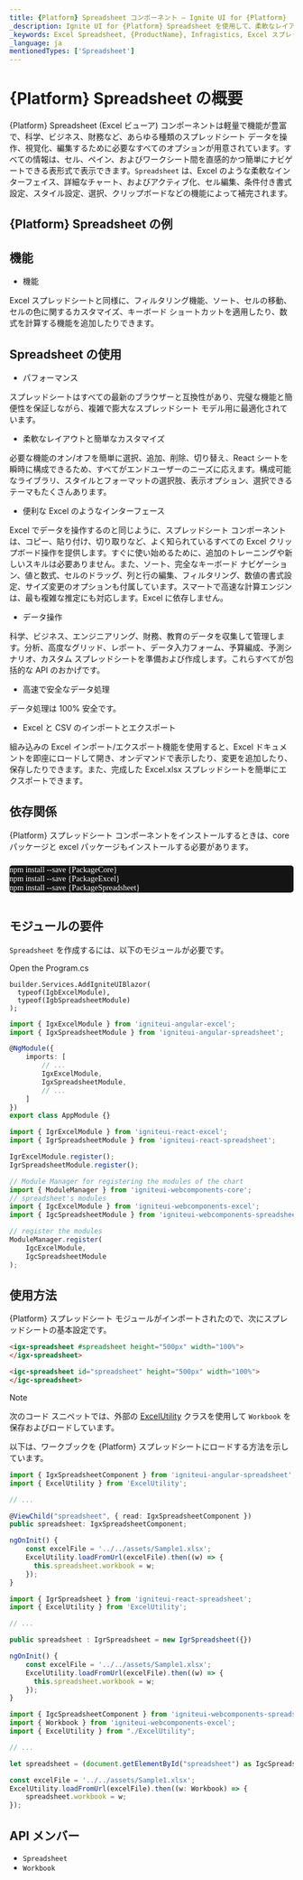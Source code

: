 ```yaml
---
title: {Platform} Spreadsheet コンポーネント – Ignite UI for {Platform}
_description: Ignite UI for {Platform} Spreadsheet を使用して、柔軟なレイアウト、簡単なカスタマイズ オプション、Excel のような便利なインターフェイスを利用できます。表データを好きなように管理できます。
_keywords: Excel Spreadsheet, {ProductName}, Infragistics, Excel スプレッドシート, インフラジスティックス
_language: ja
mentionedTypes: ['Spreadsheet']
---
```

# {Platform} Spreadsheet の概要

{Platform} Spreadsheet (Excel ビューア) コンポーネントは軽量で機能が豊富で、科学、ビジネス、財務など、あらゆる種類のスプレッドシート データを操作、視覚化、編集するために必要なすべてのオプションが用意されています。すべての情報は、セル、ペイン、およびワークシート間を直感的かつ簡単にナビゲートできる表形式で表示できます。`Spreadsheet` は、Excel のような柔軟なインターフェイス、詳細なチャート、およびアクティブ化、セル編集、条件付き書式設定、スタイル設定、選択、クリップボードなどの機能によって補完されます。

## {Platform} Spreadsheet の例

<code-view style="height: 500px"
           data-demos-base-url="{environment:dvDemosBaseUrl}"
           iframe-src="{environment:dvDemosBaseUrl}/excel/spreadsheet-overview"
           alt="{Platform} Spreadsheet の例"
           github-src="excel/spreadsheet/overview">
</code-view>

<div class="divider--half"></div>

## 機能

* 機能

Excel スプレッドシートと同様に、フィルタリング機能、ソート、セルの移動、セルの色に関するカスタマイズ、キーボード ショートカットを適用したり、数式を計算する機能を追加したりできます。

## Spreadsheet の使用

* パフォーマンス

スプレッドシートはすべての最新のブラウザーと互換性があり、完璧な機能と簡便性を保証しながら、複雑で膨大なスプレッドシート モデル用に最適化されています。

* 柔軟なレイアウトと簡単なカスタマイズ

必要な機能のオン/オフを簡単に選択、追加、削除、切り替え、React シートを瞬時に構成できるため、すべてがエンドユーザーのニーズに応えます。構成可能なライブラリ、スタイルとフォーマットの選択肢、表示オプション、選択できるテーマもたくさんあります。

* 便利な Excel のようなインターフェース

Excel でデータを操作するのと同じように、スプレッドシート コンポーネントは、コピー、貼り付け、切り取りなど、よく知られているすべての Excel クリップボード操作を提供します。すぐに使い始めるために、追加のトレーニングや新しいスキルは必要ありません。また、ソート、完全なキーボード ナビゲーション、値と数式、セルのドラッグ、列と行の編集、フィルタリング、数値の書式設定、サイズ変更のオプションも付属しています。スマートで高速な計算エンジンは、最も複雑な推定にも対応します。Excel に依存しません。

* データ操作

科学、ビジネス、エンジニアリング、財務、教育のデータを収集して管理します。分析、高度なグリッド、レポート、データ入力フォーム、予算編成、予測シナリオ、カスタム スプレッドシートを準備および作成します。これらすべてが包括的な API のおかげです。

* 高速で安全なデータ処理

データ処理は 100% 安全です。

* Excel と CSV のインポートとエクスポート

組み込みの Excel インポート/エクスポート機能を使用すると、Excel ドキュメントを即座にロードして開き、オンデマンドで表示したり、変更を追加したり、保存したりできます。また、完成した Excel.xlsx スプレッドシートを簡単にエクスポートできます。

## 依存関係
{Platform} スプレッドシート コンポーネントをインストールするときは、core パッケージと excel パッケージもインストールする必要があります。

<pre style="background:#141414;color:white;display:inline-block;padding:16x;margin-top:10px;font-family:'Consolas';border-radius:5px;width:100%">
npm install --save {PackageCore}
npm install --save {PackageExcel}
npm install --save {PackageSpreadsheet}
</pre>


## モジュールの要件

`Spreadsheet` を作成するには、以下のモジュールが必要です。

Open the Program.cs
```razor
builder.Services.AddIgniteUIBlazor(
  typeof(IgbExcelModule),
  typeof(IgbSpreadsheetModule)
);
```

```ts
import { IgxExcelModule } from 'igniteui-angular-excel';
import { IgxSpreadsheetModule } from 'igniteui-angular-spreadsheet';

@NgModule({
    imports: [
        // ...
        IgxExcelModule,
        IgxSpreadsheetModule,
        // ...
    ]
})
export class AppModule {}
```

```ts
import { IgrExcelModule } from 'igniteui-react-excel';
import { IgrSpreadsheetModule } from 'igniteui-react-spreadsheet';

IgrExcelModule.register();
IgrSpreadsheetModule.register();
```

```ts
// Module Manager for registering the modules of the chart
import { ModuleManager } from 'igniteui-webcomponents-core';
// spreadsheet's modules
import { IgcExcelModule } from 'igniteui-webcomponents-excel';
import { IgcSpreadsheetModule } from 'igniteui-webcomponents-spreadsheet';

// register the modules
ModuleManager.register(
    IgcExcelModule,
    IgcSpreadsheetModule
);
```

<div class="divider--half"></div>

## 使用方法
{Platform} スプレッドシート モジュールがインポートされたので、次にスプレッドシートの基本設定です。

```html
<igx-spreadsheet #spreadsheet height="500px" width="100%">
</igx-spreadsheet>
```

```html
<igc-spreadsheet id="spreadsheet" height="500px" width="100%">
</igc-spreadsheet>
```

> [!NOTE]
>
> 次のコード スニペットでは、外部の [ExcelUtility](excel-utility.md) クラスを使用して `Workbook` を保存およびロードしています。

以下は、ワークブックを {Platform} スプレッドシートにロードする方法を示しています。

```ts
import { IgxSpreadsheetComponent } from 'igniteui-angular-spreadsheet';
import { ExcelUtility } from 'ExcelUtility';

// ...

@ViewChild("spreadsheet", { read: IgxSpreadsheetComponent })
public spreadsheet: IgxSpreadsheetComponent;

ngOnInit() {
    const excelFile = '../../assets/Sample1.xlsx';
    ExcelUtility.loadFromUrl(excelFile).then((w) => {
      this.spreadsheet.workbook = w;
    });
}
```

```ts
import { IgrSpreadsheet } from 'igniteui-react-spreadsheet';
import { ExcelUtility } from 'ExcelUtility';

// ...

public spreadsheet : IgrSpreadsheet = new IgrSpreadsheet({})

ngOnInit() {
    const excelFile = '../../assets/Sample1.xlsx';
    ExcelUtility.loadFromUrl(excelFile).then((w) => {
      this.spreadsheet.workbook = w;
    });
}
```

```ts
import { IgcSpreadsheetComponent } from 'igniteui-webcomponents-spreadsheet';
import { Workbook } from 'igniteui-webcomponents-excel';
import { ExcelUtility } from "./ExcelUtility";

// ...

let spreadsheet = (document.getElementById("spreadsheet") as IgcSpreadsheetComponent);

const excelFile = '../../assets/Sample1.xlsx';
ExcelUtility.loadFromUrl(excelFile).then((w: Workbook) => {
    spreadsheet.workbook = w;
});

```

## API メンバー

 - `Spreadsheet`
 - `Workbook`